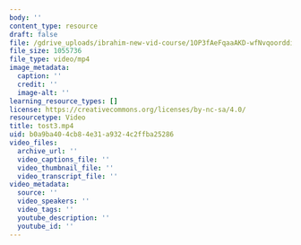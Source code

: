 ```yaml
---
body: ''
content_type: resource
draft: false
file: /gdrive_uploads/ibrahim-new-vid-course/1OP3fAeFqaaAKD-wfNvqoorddiJcgVJtH/tost3.mp4
file_size: 1055736
file_type: video/mp4
image_metadata:
  caption: ''
  credit: ''
  image-alt: ''
learning_resource_types: []
license: https://creativecommons.org/licenses/by-nc-sa/4.0/
resourcetype: Video
title: tost3.mp4
uid: b0a9ba40-4cb8-4e31-a932-4c2ffba25286
video_files:
  archive_url: ''
  video_captions_file: ''
  video_thumbnail_file: ''
  video_transcript_file: ''
video_metadata:
  source: ''
  video_speakers: ''
  video_tags: ''
  youtube_description: ''
  youtube_id: ''
---
```

